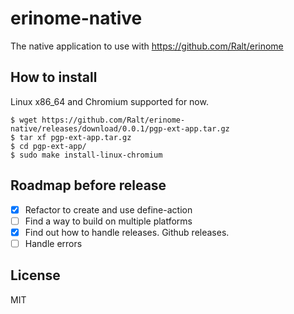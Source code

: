 # erinome-native

The native application to use with https://github.com/Ralt/erinome

## How to install

Linux x86_64 and Chromium supported for now.

```
$ wget https://github.com/Ralt/erinome-native/releases/download/0.0.1/pgp-ext-app.tar.gz
$ tar xf pgp-ext-app.tar.gz
$ cd pgp-ext-app/
$ sudo make install-linux-chromium
```

## Roadmap before release

- [x] Refactor to create and use define-action
- [ ] Find a way to build on multiple platforms
- [x] Find out how to handle releases. Github releases.
- [ ] Handle errors

## License

MIT
